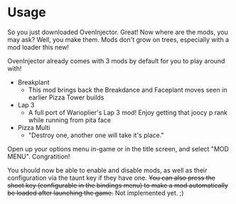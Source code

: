 # Usage

So you just downloaded OvenInjector. Great! Now where are the mods, you may ask? Well, you make them. Mods don't grow on trees, especially with a mod loader this new!

OvenInjector already comes with 3 mods by default for you to play around with!
- Breakplant
  - This mod brings back the Breakdance and Faceplant moves seen in earlier Pizza Tower builds
- Lap 3
  - A full port of Warioplier's Lap 3 mod! Enjoy getting that joocy p rank while running from pita face
- Pizza Multi
  - "Destroy one, another one will take it's place."
  
Open up your options menu in-game or in the title screen, and select "MOD MENU". Congratition!

You should now be able to enable and disable mods, as well as their configuration via the taunt key if they have one.
~~You can also press the shoot key (configurable in the bindings menu) to make a mod automatically be loaded after launching the game.~~ Not implemented yet. ;)